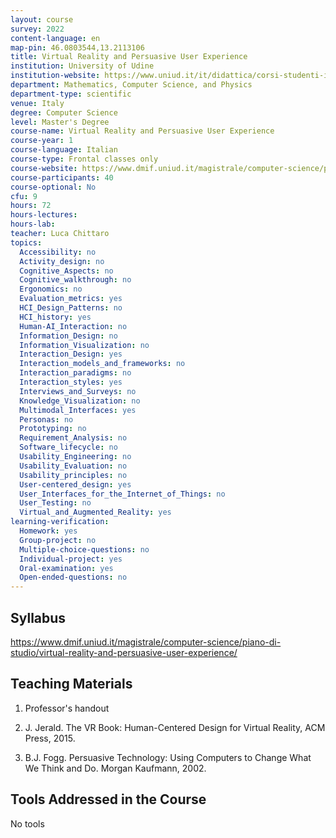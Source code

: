 ```yaml
---
layout: course
survey: 2022
content-language: en
map-pin: 46.0803544,13.2113106
title: Virtual Reality and Persuasive User Experience
institution: University of Udine
institution-website: https://www.uniud.it/it/didattica/corsi-studenti-iscritti/area-scientifica/scienze-matematiche-informatiche-multimediali-fisiche/laurea-magistrale 
department: Mathematics, Computer Science, and Physics
department-type: scientific
venue: Italy
degree: Computer Science
level: Master's Degree
course-name: Virtual Reality and Persuasive User Experience
course-year: 1
course-language: Italian
course-type: Frontal classes only
course-website: https://www.dmif.uniud.it/magistrale/computer-science/piano-di-studio/virtual-reality-and-persuasive-user-experience/
course-participants: 40
course-optional: No
cfu: 9
hours: 72
hours-lectures: 
hours-lab: 
teacher: Luca Chittaro
topics: 
  Accessibility: no
  Activity_design: no
  Cognitive_Aspects: no
  Cognitive_walkthrough: no
  Ergonomics: no
  Evaluation_metrics: yes
  HCI_Design_Patterns: no
  HCI_history: yes
  Human-AI_Interaction: no
  Information_Design: no
  Information_Visualization: no
  Interaction_Design: yes
  Interaction_models_and_frameworks: no
  Interaction_paradigms: no
  Interaction_styles: yes
  Interviews_and_Surveys: no
  Knowledge_Visualization: no
  Multimodal_Interfaces: yes
  Personas: no
  Prototyping: no
  Requirement_Analysis: no
  Software_lifecycle: no
  Usability_Engineering: no
  Usability_Evaluation: no
  Usability_principles: no
  User-centered_design: yes
  User_Interfaces_for_the_Internet_of_Things: no
  User_Testing: no
  Virtual_and_Augmented_Reality: yes
learning-verification: 
  Homework: yes 
  Group-project: no 
  Multiple-choice-questions: no 
  Individual-project: yes 
  Oral-examination: yes 
  Open-ended-questions: no 
---
```



## Syllabus 
https://www.dmif.uniud.it/magistrale/computer-science/piano-di-studio/virtual-reality-and-persuasive-user-experience/

## Teaching Materials 
1) Professor's handout

2)  J. Jerald. The VR Book: Human-Centered Design for Virtual Reality, ACM Press, 2015.

3) B.J. Fogg. Persuasive Technology: Using Computers to Change What We Think and Do. Morgan Kaufmann, 2002. 

## Tools Addressed in the Course 
No tools
